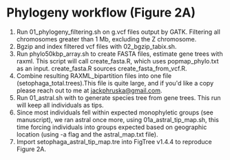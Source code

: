 # Phylogeny workflow (Figure 2A) 

1. Run 01_phylogeny_filtering.sh on g.vcf files output by GATK. Filtering all chromosomes greater than 1 Mb, excluding the Z chromosome. 
2. Bgzip and index filtered vcf files with 02_bgzip_tabix.sh. 
3. Run phylo50kbp_array.sh to create FASTA files, estimate gene trees with raxml. This script will call create_fasta.R, which uses popmap_phylo.txt as an input. create_fasta.R sources create_fasta_from_vcf.R.
4. Combine resulting RAXML_bipartition files into one file (setophaga_total.trees).This file is quite large, and if you'd like a copy please reach out to me at jackphruska@gmail.com. 
5. Run 01_astral.sh with to generate species tree from gene trees. This run will keep all individuals as tips.
6. Since most individuals fell within expected monophyletic groups (see manuscript), we ran astral once more, using 01a_astral_tip_map.sh, this time forcing individuals into groups expected based on geographic location (using -a flag and the astral_map.txt file).
7. Import setophaga_astral_tip_map.tre into FigTree v1.4.4 to reproduce Figure 2A. 
